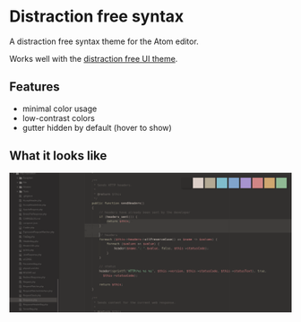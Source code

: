 # Distraction free syntax

A distraction free syntax theme for the Atom editor.

Works well with the [distraction free UI theme](https://atom.io/themes/atom-distraction-free-ui-theme).

## Features

 - minimal color usage
 - low-contrast colors
 - gutter hidden by default (hover to show)

## What it looks like

![alt text](screenshot.png "screenshot")
